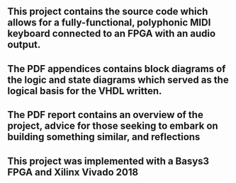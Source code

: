 ## This project contains the source code which allows for a fully-functional, polyphonic MIDI keyboard connected to an FPGA with an audio output. 
## The PDF appendices contains block diagrams of the logic and state diagrams which served as the logical basis for the VHDL written. 
## The PDF report contains an overview of the project, advice for those seeking to embark on building something similar, and reflections
## This project was implemented with a Basys3 FPGA and Xilinx Vivado 2018
